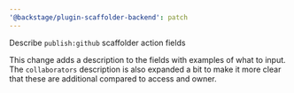 ```yaml
---
'@backstage/plugin-scaffolder-backend': patch
---
```


Describe `publish:github` scaffolder action fields

This change adds a description to the fields with examples of what to input. The
`collaborators` description is also expanded a bit to make it more clear that
these are additional compared to access and owner.
